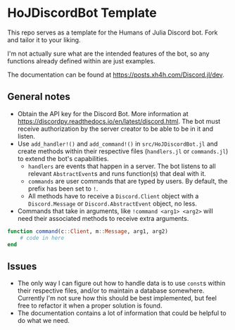 # HoJDiscordBot Template
This repo serves as a template for the Humans of Julia Discord bot. Fork and tailor it to your liking.

I'm not actually sure what are the intended features of the bot, so any functions already defined within are just examples.

The documentation can be found at https://posts.xh4h.com/Discord.jl/dev.

## General notes
- Obtain the API key for the Discord Bot. More information at https://discordpy.readthedocs.io/en/latest/discord.html. The bot must receive authorization by the server creator to be able to be in it and listen.
- Use `add_handler!()` and `add_command!()` in `src/HoJDiscordBot.jl` and create methods within their respective files (`handlers.jl` or `commands.jl`) to extend the bot's capabilities.
  - `handlers` are events that happen in a server. The bot listens to all relevant `AbstractEvent`s and runs function(s) that deal with it.
  - `commands` are user commands that are typed by users. By default, the prefix has been set to `!`.
  - All methods have to receive a `Discord.Client` object with a `Discord.Message` or `Discord.AbstractEvent` object, no less. 
- Commands that take in arguments, like `!command <arg1> <arg2>` will need their associated methods to receive extra arguments. 
```julia
function command(c::Client, m::Message, arg1, arg2)
    # code in here
end
```

## Issues
- The only way I can figure out how to handle data is to use `const`s within their respective files, and/or to maintain a database somewhere. Currently I'm not sure how this should be best implemented, but feel free to refactor it when a proper solution is found.
- The documentation contains a lot of information that could be helpful to do what we need.